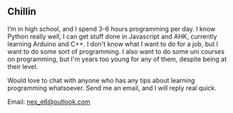 ## Chillin

I’m in high school, and I spend 3-6 hours programming per day. I know Python really well, I can get stuff done in Javascript and AHK, currently learning Arduino and C++. I don't know what I want to do for a job, but I want to do some sort of programming. I also want to do some uni courses on programming, but I'm years too young for any of them, despite being at their level.

Would love to chat with anyone who has any tips about learning programming whatsoever. Send me an email, and I will reply real quick.

Email: [nex_e6@outlook.com](mailto:nex_e6@outlook.com)
